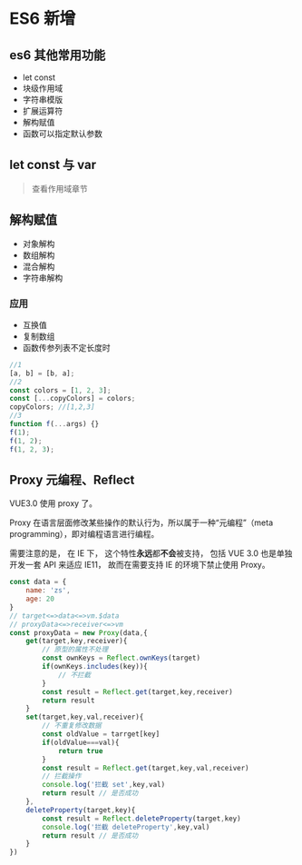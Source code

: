 <!--
 * @Author: 鱼小柔
 * @Date: 2020-11-07 17:37:37
 * @LastEditors: your name
 * @LastEditTime: 2021-03-27 22:18:30
 * @Description: file content
-->

# ES6 新增

## es6 其他常用功能

- let const
- 块级作用域
- 字符串模版
- 扩展运算符
- 解构赋值
- 函数可以指定默认参数

## let const 与 var
> 查看作用域章节

## 解构赋值

- 对象解构
- 数组解构
- 混合解构
- 字符串解构

### 应用

- 互换值
- 复制数组
- 函数传参列表不定长度时

```js
//1
[a, b] = [b, a];
//2
const colors = [1, 2, 3];
const [...copyColors] = colors;
copyColors; //[1,2,3]
//3
function f(...args) {}
f(1);
f(1, 2);
f(1, 2, 3);
```

## Proxy 元编程、Reflect

VUE3.0 使用 proxy 了。

Proxy 在语言层面修改某些操作的默认行为，所以属于一种“元编程”（meta programming），即对编程语言进行编程。

需要注意的是， 在 IE 下， 这个特性**永远**都**不会**被支持， 包括 VUE 3.0 也是单独开发一套 API 来适应 IE11， 故而在需要支持 IE 的环境下禁止使用 Proxy。
```js
const data = {
    name: 'zs',
    age: 20
}
// target<=>data<=>vm.$data
// proxyData<=>receiver<=>vm
const proxyData = new Proxy(data,{
    get(target,key,receiver){
        // 原型的属性不处理
        const ownKeys = Reflect.ownKeys(target)
        if(ownKeys.includes(key)){
            // 不拦截
        }
        const result = Reflect.get(target,key,receiver)
        return result
    }
    set(target,key,val,receiver){
        // 不重复修改数据
        const oldValue = tarrget[key]
        if(oldValue===val){
            return true
        }
        const result = Reflect.get(target,key,val,receiver)
        // 拦截操作
        console.log('拦截 set',key,val)
        return result // 是否成功
    },
    deleteProperty(target,key){
        const result = Reflect.deleteProperty(target,key)
        console.log('拦截 deleteProperty',key,val)
        return result // 是否成功
    }
})
```
